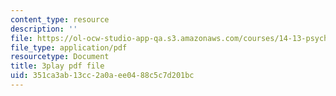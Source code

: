 ```yaml
---
content_type: resource
description: ''
file: https://ol-ocw-studio-app-qa.s3.amazonaws.com/courses/14-13-psychology-and-economics-spring-2020/351ca3ab13cc2a0aee0488c5c7d201bc_K7QVIqV2QMk.pdf
file_type: application/pdf
resourcetype: Document
title: 3play pdf file
uid: 351ca3ab-13cc-2a0a-ee04-88c5c7d201bc
---
```

